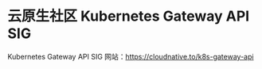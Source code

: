# 云原生社区 Kubernetes Gateway API SIG

Kubernetes Gateway API SIG 网站：<https://cloudnative.to/k8s-gateway-api>

